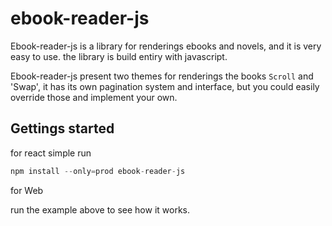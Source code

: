 # ebook-reader-js
 
Ebook-reader-js is a library for renderings ebooks and novels, and it is very easy to use. 
the library is build entiry with javascript. 

Ebook-reader-js present two themes for renderings the books `Scroll` and 'Swap', it has its own pagination system and interface, but you could easily override those and 
implement your own.


## Gettings started
for react simple run

```ts
npm install --only=prod ebook-reader-js
```
for Web
<script src="/single/ebookreaderjs.js"></script>


run the example above to see how it works.
